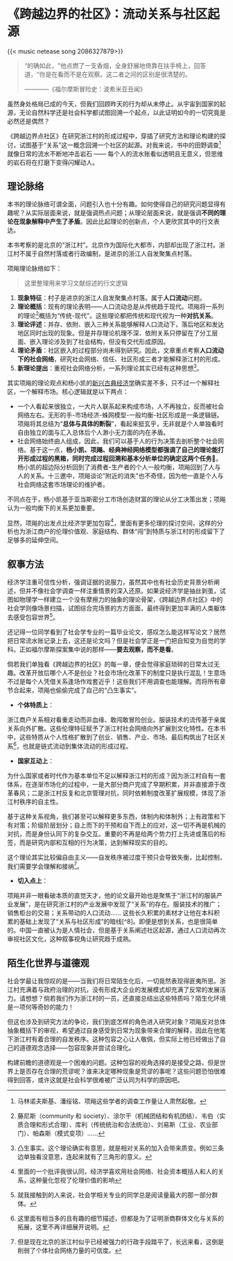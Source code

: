 # 《跨越边界的社区》：流动关系与社区起源


{{< music netease song 2086327879>}} 

> “的确如此，"他点燃了一支香烟，全身舒展地倚靠在扶手椅上，回答道，“你是在看而不是在观察。这二者之间的区别是很清楚的。
> 
> ————《福尔摩斯冒险史：波希米亚丑闻》


虽然身处格局已成的今天，但我们回顾昨天的行为却从未停止。从宇宙到国家的起源，无论自然科学还是社会科学都试图回溯一个起点，以此证明如今的一切究竟是必然还是偶然？

《跨越边界点社区》在研究浙江村的形成过程中，穿插了研究方法和理论构建的探讨，试图基于“关系”这一概念回溯一个社区的起源。对我来说，书中的田野调查[^1]就像日常的流水不断地冲击岩石 —— 每个人的流水账看似透明且无意义，但思维的岩石将在打磨下变得闪耀动人。

## 理论脉络

本书的理论脉络可谓全面，问题引入也十分有趣。如何使得自己的研究问题显得有趣呢？从实际层面来说，就是强调热点问题；从理论层面来说，就是强调**不同的理论在现象解释中产生了矛盾**。因此比起理论的创新点，个人更欣赏其中的行文表达。

本书考察的是北京的“浙江村”。北京作为国际化大都市，内部却出现了浙江村。浙江村不属于自然村落或者行政编制，是进京的浙江人自发聚集点村落。

项飚理论脉络如下：

> 这里整理用来学习文献综述的行文逻辑

1. **现象特征**：村子是进京的浙江人自发聚集点村落。属于**人口流动**问题。
2. **理论概括**：现有的理论表明——人口流动总是从传统趋于现代。项飚将一系列的理论[^2]概括为“传统-现代”。这些理论都把传统和现代视为一种**对抗关系**。
3. **理论评述**：并存、依附、嵌入三种关系能够解释人口流动下，落后地区和发达地区同时出现的现象。但是并存理论机理不深、依附关系只停留在了分工层面、嵌入理论涉及到了社会结构，但没有交代形成原因。
4. **理论矛盾**：社区嵌入的过程部分尚未得到研究。因此，文章重点考察**人口流动下的社会网络**，研究社会网络、信任、社区形成三者才能解释浙江村的形成。
5. **新理论提出**：重视社会网络分析，一系列理论其实已经有这种思想[^4]。

其实项飚的理论观点和杨小凯的[新兴古典经济学](https://blog.huaxiangshan.com/zh-cn/posts/yxk1/)确实差不多，只不过一个解释社区，一个解释市场。核心逻辑就是以下两点：

- 一个人看起来很独立，一大片人联系起来构成市场，人不再独立，反而被社会网络左右。无形的手-市场经济-蛛网模型-一般均衡-社区形成是一条逻辑链。项飚将其总结为“**总体与具体的断裂**”，看起来挺玄乎，无非就是个人单独看时自由独立的面与汇入总体后个人渺小无力面的内在矛盾。
- 社会网络始终由人组成，因此，我们可以基于人的行为决策去剖析整个社会网络。基于这一点，**杨小凯、项飚、经典神经网络模型都强调了自己的理论能打开形成过程的黑箱，同时完成过程回溯和基本分析单位的确定这两个任务**🤪。杨小凯的超边际分析回到了消费者-生产者的个人一般均衡，项飚回到了人与人的关系。十三邀中，项飚谈论"附近的消失"也不奇怪，因为他一直是个人与社会网络这套市场理论的维护者。

不同点在于，杨小凯基于亚当斯密分工市场创造财富的理论从分工决策出发；项飚认为一般均衡下的关系更加重要。

显然，项飚的出发点比经济学更加包容[^5]，里面有更多伦理的探讨空间，这样的分析也为浙江商户的伦理价值观、家庭结构、群体“闯”到特质与浙江村的形成留下了足够多的延伸空间。

## 叙事方法

经济学注重可信性分析，强调证据的说服力，虽然其中也有社会历史背景分析阐述，但并不像社会学调查一样注重情景的深入还原。如果说经济学是抽丝剥茧，试图如物理学一样建立一个没有摩擦力的抽象的理论骨架，《跨越边界点社区》中的社会学则像场景扫描，试图综合完场景的方方面面，最终得到更加丰满的人类躯体去感受包容世界[^3]。

还记得一位同学看到了社会学专业的一篇毕业论文，感叹怎么能这样写论文？居然把日常流水账记录上去，这还是论文吗？但是社会学正是一门把自知变为自觉的学科。正如福尔摩斯探案集中说的那样——**要去观察，而不是看**。

倘若我们单独看《跨越边界的社区》的每一章，便会觉得家庭琐碎的日常太过无趣。改革开放后哪个人不是创业？社会市场化改革下的制度只是执行混乱！生意场不过是每个人凭借关系逢场作戏套近乎！这些我们不用调查也能理解。而将所有章节合起来，项飚也偷偷完成了自己的“凸生事实”。

- **个体特质上**：

浙江商户关系相对看重走动而非血缘、敢闯敢冒险创业。服装技术的流传基于亲属关系向外扩散。这些伦理特征赋予了浙江村社会网络向外扩展到文化特性。在本书中，这些特质从个人性格扩散到了创业、销售、产业、市场、最后构筑出了社区关系[^7]，也就是链式流动到集体流动的形成过程。

- **国家互动上**：

为什么国家或者时代作为基本单位不足以解释浙江村的形成？因为浙江村自有一套体系，在逐渐市场化的过程中，一是大部分商户完成了早期积累，并非直接源于改革春风；二是浙江村反复和北京管理对抗，同时依赖制度改革扩展规模，体现了浙江村秩序的自主性。

基于这种关系视角，我们甚至可以解释更多东西，体制内和体制外；上有政策和下有对策；阶级阶层划分；自上而下的干预和自下而上的应对，这一切不再是机械的对抗，而是身份认同下的复杂交互。重要的不再是给两个势力打上先进或落后的标签，而是研究内部和互相的行为决策，达到解释现实的目的。

这个理论其实比较偏自由主义——自发秩序被过度干预只会导致失衡，比起控制，我们需要学会理解和接纳[^6]。

- **切入点上**：

项飚并非一眼看破本质的直觉天才，他的论文最开始也是聚焦于“浙江村的服装产业发展”，是在研究浙江村的产业发展中发现了“关系”的存在。服装技术的推广；销售柜台的交易；关系带动的人口流动...... 这些长久积累的素材才让他在本科积累的基础上发现了“关系与社区形成”的暗线[^8]。即便是想到关系，也是很简单的。中国一直被认为是人情社会，但是基于关系阐述社区起源，通过人口流动再次审视社区文化，这种叙事视角让研究趋于成熟。

## 陌生化世界与道德观

社会学最让我惊叹的是——当我们将日常陌生化后，一切竟然表现得匪夷所思。浙江村充满着与政府治理的对抗，没有形成大企业的发展模式却充满了反常的发展活力。请想想？倘若我们作为浙江村的一员，还直接总结出这些特质吗？陌生化环境是一项何等奇妙的能力！

但这也涉及到研究方法的争论，我们到底怎样的角色进入研究对象？项飚反对总体抽象概括下的审视，希望通过自身感受到日常为现象带来合理的解释，因此在他笔下浙江村有着合理的自发秩序。这种包容之心让人敬佩，但实际上他已经做出了自己的道德观念选择——包容现象并尝试合理化。

构建前瞻的道德观是一个困难的问题。这种包容的视角选择的是接受之路，但是世界上是否存在合理的荒谬呢？谁来决定哪种现象是荒谬的事呢？这些问题恐怕很难得到回答，或许这就是社会科学很难被广泛认同为科学的原因吧。


[^1]: 马林诺夫斯基、潘绥铭、项飚这些学者的调查工作量让人肃然起敬。
[^2]: 藤尼斯（community 和 society）、涂尔干（机械团结和有机团结）、韦伯（实质合理和形式合理）、库利（传统统治和合法统治）、刘易斯（工业、农业部门）、帕森斯（模式变项）......
[^3]: 就我接触到的人来说，社会学相关专业的同学总是阅读量最大的那一部分群体。
[^4]: 凸生事实。这个理论确实有意思，就是相对关系的加入会带来质变。例如三条边单独看没意思，连起来就有了三角形的意义。
[^5]: 里面的一个批评我很认同，经济学喜欢用社会网络、社会资本概括人和人的关系，这种量化忽视了伦理价值的影响
[^6]: 但是现在北京的浙江村似乎已经被强力的行政手段踏平了，长远来看，这倒是削弱了个体社会网络力量的可信度。
[^7]: 这里面有相当多的且有趣的细节描述，但都是为了证明浙商群体文化与关系的拓展，这里不再详细展开说明。
